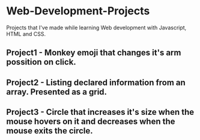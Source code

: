 # Web-Development-Projects

Projects that I've made while learning Web development with Javascript, HTML and CSS.

Project1 - Monkey emoji that changes it's arm possition on click.
---------------------------------------------------------------------------
Project2 - Listing declared information from an array. Presented as a grid.
---------------------------------------------------------------------------
Project3 - Circle that increases it's size when the mouse hovers on it and decreases when the mouse exits the circle.
---------------------------------------------------------------------------
